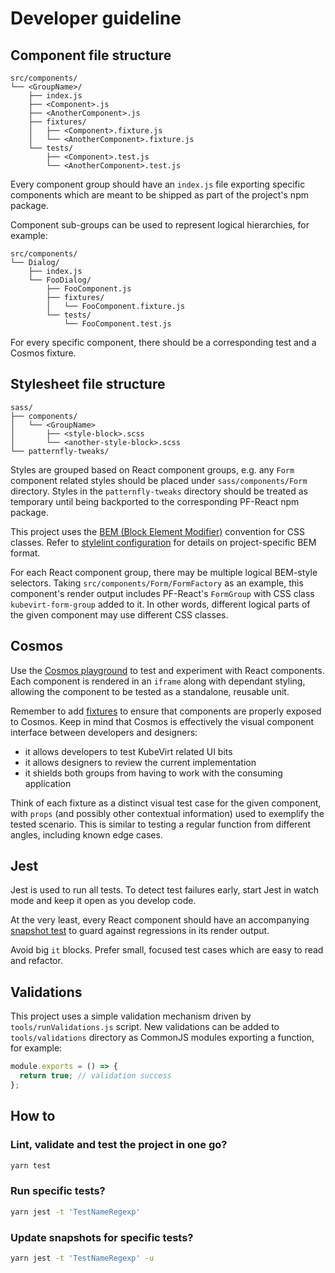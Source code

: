 # Developer guideline

## Component file structure

```
src/components/
└── <GroupName>/
    ├── index.js
    ├── <Component>.js
    ├── <AnotherComponent>.js
    ├── fixtures/
    │   ├── <Component>.fixture.js
    │   └── <AnotherComponent>.fixture.js
    └── tests/
        ├── <Component>.test.js
        └── <AnotherComponent>.test.js
```

Every component group should have an `index.js` file exporting specific components which
are meant to be shipped as part of the project's npm package.

Component sub-groups can be used to represent logical hierarchies, for example:

```
src/components/
└── Dialog/
    ├── index.js
    └── FooDialog/
        ├── FooComponent.js
        ├── fixtures/
        │   └── FooComponent.fixture.js
        └── tests/
            └── FooComponent.test.js
```

For every specific component, there should be a corresponding test and a Cosmos fixture.

## Stylesheet file structure

```
sass/
├── components/
│   └── <GroupName>
│       ├── <style-block>.scss
│       └── <another-style-block>.scss
└── patternfly-tweaks/
```

Styles are grouped based on React component groups, e.g. any `Form` component related styles
should be placed under `sass/components/Form` directory. Styles in the `patternfly-tweaks`
directory should be treated as temporary until being backported to the corresponding PF-React
npm package.

This project uses the [BEM (Block Element Modifier)](http://getbem.com/naming/) convention
for CSS classes. Refer to [stylelint configuration](../config/stylelint.config.js) for details
on project-specific BEM format.

For each React component group, there may be multiple logical BEM-style selectors. Taking
`src/components/Form/FormFactory` as an example, this component's render output includes
PF-React's `FormGroup` with CSS class `kubevirt-form-group` added to it. In other words,
different logical parts of the given component may use different CSS classes.

## Cosmos

Use the [Cosmos playground](https://github.com/react-cosmos/react-cosmos) to test and
experiment with React components. Each component is rendered in an `iframe` along with
dependant styling, allowing the component to be tested as a standalone, reusable unit.

Remember to add [fixtures](https://github.com/react-cosmos/react-cosmos#fixtures) to ensure
that components are properly exposed to Cosmos. Keep in mind that Cosmos is effectively the
visual component interface between developers and designers:

- it allows developers to test KubeVirt related UI bits
- it allows designers to review the current implementation
- it shields both groups from having to work with the consuming application

Think of each fixture as a distinct visual test case for the given component, with `props`
(and possibly other contextual information) used to exemplify the tested scenario. This is
similar to testing a regular function from different angles, including known edge cases.

## Jest

Jest is used to run all tests. To detect test failures early, start Jest in watch mode and
keep it open as you develop code.

At the very least, every React component should have an accompanying
[snapshot test](https://jestjs.io/docs/en/snapshot-testing) to guard against regressions
in its render output.

Avoid big `it` blocks. Prefer small, focused test cases which are easy to read and refactor.

## Validations

This project uses a simple validation mechanism driven by `tools/runValidations.js` script.
New validations can be added to `tools/validations` directory as CommonJS modules exporting
a function, for example:

```js
module.exports = () => {
  return true; // validation success
};
```

## How to

### Lint, validate and test the project in one go?

```sh
yarn test
```

### Run specific tests?

```sh
yarn jest -t 'TestNameRegexp'
```

### Update snapshots for specific tests?

```sh
yarn jest -t 'TestNameRegexp' -u
```
